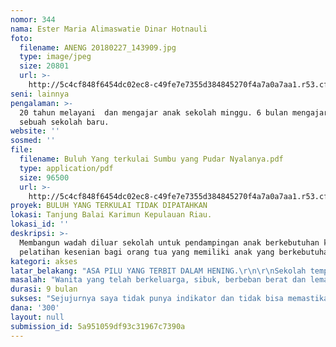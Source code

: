 ```yaml
---
nomor: 344
nama: Ester Maria Alimaswatie Dinar Hotnauli
foto:
  filename: ANENG 20180227_143909.jpg
  type: image/jpeg
  size: 20801
  url: >-
    http://5c4cf848f6454dc02ec8-c49fe7e7355d384845270f4a7a0a7aa1.r53.cf2.rackcdn.com/ff913155-4d3b-463e-b748-6a22b981c091/ANENG%2020180227_143909.jpg
seni: lainnya
pengalaman: >-
  20 tahun melayani  dan mengajar anak sekolah minggu. 6 bulan mengajar di
  sebuah sekolah baru.
website: ''
sosmed: ''
file:
  filename: Buluh Yang terkulai Sumbu yang Pudar Nyalanya.pdf
  type: application/pdf
  size: 96500
  url: >-
    http://5c4cf848f6454dc02ec8-c49fe7e7355d384845270f4a7a0a7aa1.r53.cf2.rackcdn.com/c59e3a5e-b8e4-42ed-863b-828ef919a063/Buluh%20Yang%20terkulai%20Sumbu%20yang%20Pudar%20Nyalanya.pdf
proyek: BULUH YANG TERKULAI TIDAK DIPATAHKAN
lokasi: Tanjung Balai Karimun Kepulauan Riau.
lokasi_id: ''
deskripsi: >-
  Membangun wadah diluar sekolah untuk pendampingan anak berkebutuhan khusus dan
  pelatihan kesenian bagi orang tua yang memiliki anak yang berkebutuhan khusus.
kategori: akses
latar_belakang: "ASA PILU YANG TERBIT DALAM HENING.\r\n\r\nSekolah tempat saya bekerja adalah sekolah baru. Sebagai salah satu pengajar disana, saya bersama rekan sekerja dan sekolah berusaha merintis dengan keyakinan, ketulusan dan pelayanan pada setiap perbedaan jasmani yang dialami setiap orang.\r\n\r\nTanpa direncanakan, sebagai sekolah yang baru dan kecil, sekolah kami kemudian menerima perhatian dari masyarakat setempat.\r\n\r\nDi awal tahun berdiri, sekolah tersebut hanya mendapat segelintir siswa saja. Tidak banyak masyarakat yang meliriknya. Siswa yang datang rata-rata dari keluarga yang kurang mampu.\r\n\r\nBahkan yang lebih mengharukan, sebagian dari siswa yang masuk kesekolah tersebut adalah anak yang ditolak disemua sekolah setempat karena beberapa diantaranya memiliki keterbatasan mental dan jasmani.\r\n\r\nMasyarakat luas, terutama kaum ibu, perlu dipersiapkan agar memiliki bekal dalam mempersiapkan pitra-putri mereka yang akan merubah masa depan. Mempersiapkan para ibu untuk menjadi guru yang sejati bagi anaknya dengan membekali pengetahuan mereka melalui kesenian sederhana.\r\n\r\nKarena tanggung jawab dan masa depan anak tidak hanya menjadi beban bagi guru dan sekolah. Mempersiapkan para orang tua dan ibu untuk menjadi pengajar utama yang sejati bagi buah hati dalam setiap keberadaan mereka adalah hal yang wajib dilakukan. Surga akan tercipta pada diri seorang ibu yang dihantar untuk dapat memaknai peran kodratinya sebagai ibu.\r\n"
masalah: "Wanita yang telah berkeluarga, sibuk, berbeban berat dan lemah secara ekonomi tidak akan mampu dan terlalu lelah untuk terlibat dalam program bantuan, dana hibah dari berbagai pihak. Apalagi sebagian besar dari mereka tidak memiliki pendidikan yang cukup untuk membuat proposal dan mengikuti berbagai seleksi yang sangat bersifat akademis dan teoritis.\r\n\r\nMereka tidak mempunyai kemampuan berdebat dengan pengetahuan yang memadai untuk meyakinkan orang lain yang lebih pintar dan menguasai banyak ilmu. Tapi mereka adalah pelaku dalam kehidupan nyata dari orang yang mampu membagi hati, waktu, pkiran, tenaga, kekuatan pada suami, anak, keluarga, ternak, tanaman dan hidup. Semua itu tak mampu dan tak sempat mereka tuang dalam bentuk tertulis dan teori. Tapi mereka telah lakukan dan jalani.\r\n\r\nPelatihan sangat diperlukan bagi mereka. Namun pelatihan yang membumi bagi mereka disela-sela ketidak berdayaan, keengganan, kelelahan dan kesibukan mereka adalah hal yang rumit untuk dilakukan.\r\n\r\nNamun, tempat terpencil saya mengabdi saat ini akan sukar mendapat relawan dan pengajar yang cakap. Maka, dalam waktu mendatang saya berdoa, berharap dan berencana untuk melakukannya ditempat yang memiliki sumber daya seni yang melimpah seperti di Yogyakarta dan sekitarnya untuk menjangkau seluas dan sebanyak-bayaknya orang melalui upaya nyata.\r\n"
durasi: 9 bulan
sukses: "Sejujurnya saya tidak punya indikator dan tidak bisa memastikan. Tapi saya tak henti-henti berdoa, telah berusaha, berjuang dan terus berharap semoga masih banyak orang diluar sana yang tergerak untuk berbelas kasih. Khususnya banyak para pekerja dan pegiat seni budaya yang mau bergabung membantu saya.\r\nApakah masih ada?\r\nSemoga, ya dan Amin.\r\n\r\nTapi jika hanya sedikit atau bahkan mungkin jika tidak ada yang mau dan rela terlibat untuk bergabung, saya sudah melakukannya dan semoga saya diberi kekuatan dan ketabahan untuk selalu melakukannya.\r\n\r\nMungkin, tolak ukur keberhasilan fisik yang dapat dicapai adalah membangun wadah yang dimaksud sebagai tempat untuk mewujudkan cita-cita ini (dapat diselasaikan dalam setahun). Saya ingin menjadikan tempat tersebut untuk membantu anak berkebutuhan khusus bersama para ibu mereka.\r\n"
dana: '300'
layout: null
submission_id: 5a951059df93c31967c7390a
---
```

